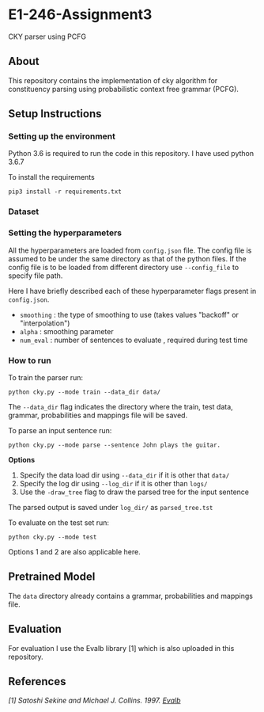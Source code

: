 # E1-246-Assignment3
CKY parser using PCFG

## About
This repository contains the implementation of cky algorithm for constituency parsing using probabilistic context free grammar (PCFG).

## Setup Instructions

### Setting up the environment
Python 3.6 is required to run the code in this repository. I have used python 3.6.7 

To install the requirements
```
pip3 install -r requirements.txt
```

### Dataset


### Setting the hyperparameters
All the hyperparameters are loaded from `config.json` file. The config file is assumed to be under the same directory as that of the python files. If the config file is to be loaded from different directory use `--config_file` to specify file path. 

Here I have briefly described each of these hyperparameter flags present in `config.json`.
* `smoothing` : the type of smoothing to use (takes values "backoff" or "interpolation")
* `alpha` : smoothing parameter
* `num_eval` : number of sentences to evaluate , required during test time

### How to run

To train the parser run:
```
python cky.py --mode train --data_dir data/
```
The `--data_dir` flag indicates the directory where the train, test data, grammar, probabilities and mappings file will be saved.

To parse an input sentence run:
```
python cky.py --mode parse --sentence John plays the guitar.
```

**Options**
1. Specify the data load dir using `--data_dir` if it is other that `data/`
2. Specify the log dir using `--log_dir` if it is other than `logs/`
3. Use the `-draw_tree` flag to draw the parsed tree for the input sentence

The parsed output is saved under `log_dir/` as `parsed_tree.tst`

To evaluate on the test set run:
```
python cky.py --mode test 
```

Options 1 and 2 are also applicable here.

## Pretrained Model
The `data` directory already contains a grammar, probabilities and mappings file.

## Evaluation
For evaluation I use the Evalb library [1] which is also uploaded in this repository.

## References
<cite>[1] Satoshi Sekine and Michael J. Collins. 1997. [Evalb](https://nlp.cs.nyu.edu/evalb/)</cite>

